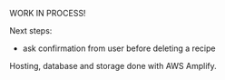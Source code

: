 WORK IN PROCESS!

Next steps:

- ask confirmation from user before deleting a recipe

Hosting, database and storage done with AWS Amplify.


